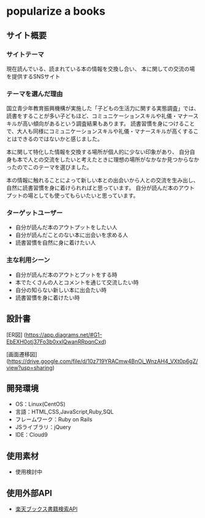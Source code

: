 # popularize a books

## サイト概要
### サイトテーマ
現在読んでいる、読まれている本の情報を交換し合い、
本に関しての交流の場を提供するSNSサイト

### テーマを選んだ理由
国立青少年教育振興機構が実施した「子どもの生活力に関する実態調査」では、
読書をすることが多い子どもほど、コミュニケーションスキルや礼儀・マナースキルが高い傾向があるという調査結果もあります。
読書習慣を身につけることで、大人も同様にコミュニケーションスキルや礼儀・マナースキルが高くすることはできるのではないかと感じました。

本に関して特化した情報を交換する場所が個人的に少ない印象があり、
自分自身も本で人との交流をしたいと考えたときに理想の場所がなかなか見つからなかったのでこのテーマを選びました。

本の情報に触れることによって新しい本との出会いから人との交流を生み出し、自然に読書習慣を身に着けられればと思っています。
自分が読んだ本のアウトプットの場としても使ってもらいたいと思っています。

### ターゲットユーザー
 * 自分が読んだ本のアウトプットをしたい人
 * 自分が読んだことのない本に出会いを求める人
 * 読書習慣を自然に身に着けたい人

### 主な利用シーン
 * 自分が読んだ本のアウトとプットをする時
 * 本でたくさんの人とコメントを通じて交流したい時
 * 自分の知らない新しい本に出会たい時
 * 読書習慣を身に着けたい時

## 設計書
[ER図]
(https://app.diagrams.net/#G1-EbEXH0otj37Fo3b0xxlQwanRRpqnCxd)

[画面遷移図]
(https://drive.google.com/file/d/10z719YRACmw4BnOi_WnzAH4_VXt0p6gZ/view?usp=sharing)

## 開発環境
- OS：Linux(CentOS)
- 言語：HTML,CSS,JavaScript,Ruby,SQL
- フレームワーク：Ruby on Rails
- JSライブラリ：jQuery
- IDE：Cloud9

## 使用素材
- 使用検討中

## 使用外部API
 - [楽天ブックス書籍検索API](https://webservice.rakuten.co.jp/documentation/books-book-search)